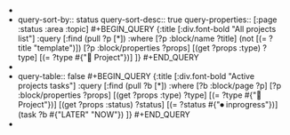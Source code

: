-
- query-sort-by:: status
  query-sort-desc:: true
  query-properties:: [:page :status :area :topic]
  #+BEGIN_QUERY
  {:title [:div.font-bold "All projects list"]
   :query [:find (pull ?p [*])
   :where
    [?p :block/name ?title]
    (not [(= ?title "template")])
    [?p :block/properties ?props]
    [(get ?props :type) ?type]
    [(= ?type #{"🎯 Project"})]
   ]}
  #+END_QUERY
-
- query-table:: false
  #+BEGIN_QUERY
  {:title [:div.font-bold "Active projects tasks"]
   :query [:find (pull ?b [*])
   :where
    [?b :block/page ?p]
    [?p :block/properties ?props]
    [(get ?props :type) ?type]
    [(= ?type #{"🎯 Project"})]
    [(get ?props :status) ?status]
    [(= ?status #{"⏺ inprogress"})]
    (task ?b #{"LATER" "NOW"}) ]}
  #+END_QUERY
-